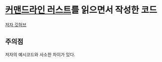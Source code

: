 # [커맨드라인 러스트](https://product.kyobobook.co.kr/detail/S000213800078)를 읽으면서 작성한 코드

[저자 깃허브](https://github.com/chosungmann/command-line-rust-examples)

## 주의점

저자의 예시코드와 사소한 차이가 있다.
